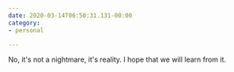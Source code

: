 ```yaml
---
date: 2020-03-14T06:50:31.131-00:00
category:
- personal

---
```

No, it's not a nightmare, it's reality.
I hope that we will learn from it.
